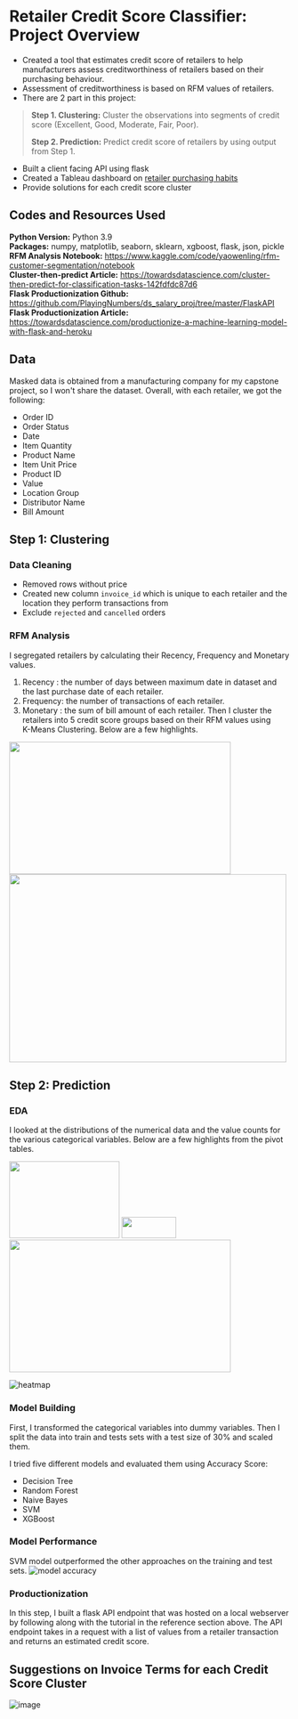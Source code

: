 # Retailer Credit Score Classifier: Project Overview
- Created a tool that estimates credit score of retailers to help manufacturers assess creditworthiness of retailers based on their purchasing behaviour.
- Assessment of creditworthiness is based on RFM values of retailers.
- There are 2 part in this project:
> **Step 1. Clustering:** Cluster the observations into segments of credit score (Excellent, Good, Moderate, Fair, Poor).
>
> **Step 2. Prediction:** Predict credit score of retailers by using output from Step 1. 
- Built a client facing API using flask
- Created a Tableau dashboard on [retailer purchasing habits](https://public.tableau.com/views/rfm_16624639585820/Dashboard1?:language=en-US&publish=yes&:display_count=n&:origin=viz_share_link)
- Provide solutions for each credit score cluster

## Codes and Resources Used
**Python Version:** Python 3.9<br>
**Packages:** numpy, matplotlib, seaborn, sklearn, xgboost, flask, json, pickle<br>
**RFM Analysis Notebook:** https://www.kaggle.com/code/yaowenling/rfm-customer-segmentation/notebook<br>
**Cluster-then-predict Article:** https://towardsdatascience.com/cluster-then-predict-for-classification-tasks-142fdfdc87d6<br>
**Flask Productionization Github:** https://github.com/PlayingNumbers/ds_salary_proj/tree/master/FlaskAPI<br>
**Flask Productionization Article:** https://towardsdatascience.com/productionize-a-machine-learning-model-with-flask-and-heroku

## Data
Masked data is obtained from a manufacturing company for my capstone project, so I won't share the dataset.
Overall, with each retailer, we got the following:

- Order ID
- Order Status
- Date
- Item Quantity
- Product Name
- Item Unit Price
- Product ID
- Value
- Location Group
- Distributor Name
- Bill Amount

## Step 1: Clustering 
### Data Cleaning
- Removed rows without price
- Created new column `invoice_id` which is unique to each retailer and the location they perform transactions from
- Exclude `rejected` and `cancelled` orders

### RFM Analysis
I segregated retailers by calculating their Recency, Frequency and Monetary values.
1. Recency : the number of days between maximum date in dataset and the last purchase date of each retailer.
2. Frequency: the number of transactions of each retailer.
3. Monetary : the sum of bill amount of each retailer.
Then I cluster the retailers into 5 credit score groups based on their RFM values using<br> 
K-Means Clustering. Below are a few highlights.
<p float="left">
  <img src="https://user-images.githubusercontent.com/71859510/189015598-aebf67d9-f9b7-4c95-a626-24dcd96eb433.png" width="398" height="238">
  <img src="https://user-images.githubusercontent.com/71859510/189014980-4d64ab52-a08b-4aa3-a1f0-6a0f65e8b344.png" width="498" height="338">
</p>

## Step 2: Prediction
### EDA
I looked at the distributions of the numerical data and the value counts for the various categorical variables. Below are a few highlights from the pivot tables.
<p float="left">
  <img src="https://user-images.githubusercontent.com/71859510/189017824-1bcc3db7-1469-4426-9a13-292adb31e631.PNG" width="198" height="138">
  <img src="https://user-images.githubusercontent.com/71859510/189019269-4dadffd5-1120-4dfc-85e7-a658ecebfc32.png" width="98" height="38">
  <img src="https://user-images.githubusercontent.com/71859510/189017447-9136f34d-6060-4b01-b9ae-3fbf499cf71b.png" width="398" height="238">
</p>

![heatmap](https://user-images.githubusercontent.com/71859510/189018249-a14a8087-f9b1-40e8-a630-5ba6f673a5b5.png)

### Model Building
First, I transformed the categorical variables into dummy variables. Then I split the data into train and tests sets with a test size of 30% and scaled them.

I tried five different models and evaluated them using Accuracy Score:
- Decision Tree
- Random Forest
- Naive Bayes
- SVM
- XGBoost

### Model Performance
SVM model outperformed the other approaches on the training and test sets.
![model accuracy](https://user-images.githubusercontent.com/71859510/189018735-96704fb7-638d-4f64-8f84-86b6e9894f78.PNG)

### Productionization
In this step, I built a flask API endpoint that was hosted on a local webserver by following along with the tutorial in the reference section above. The API endpoint takes in a request with a list of values from a retailer transaction and returns an estimated credit score.

## Suggestions on Invoice Terms for each Credit Score Cluster
![image](https://user-images.githubusercontent.com/71859510/190308211-641a75b3-3889-4823-9800-2feb3af2194c.png)





